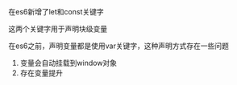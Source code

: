 

在es6新增了let和const关键字


这两个关键字用于声明块级变量

在es6之前，声明变量都是使用var关键字，这种声明方式存在一些问题

1. 变量会自动挂载到window对象
2. 存在变量提升





